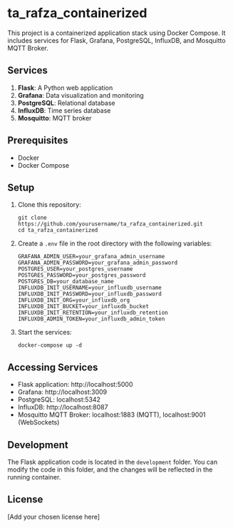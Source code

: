 # ta_rafza_containerized

This project is a containerized application stack using Docker Compose. It includes services for Flask, Grafana, PostgreSQL, InfluxDB, and Mosquitto MQTT Broker.

## Services

1. **Flask**: A Python web application
2. **Grafana**: Data visualization and monitoring
3. **PostgreSQL**: Relational database
4. **InfluxDB**: Time series database
5. **Mosquitto**: MQTT broker

## Prerequisites

- Docker
- Docker Compose

## Setup

1. Clone this repository:
   ```
   git clone https://github.com/yourusername/ta_rafza_containerized.git
   cd ta_rafza_containerized
   ```

2. Create a `.env` file in the root directory with the following variables:
   ```
   GRAFANA_ADMIN_USER=your_grafana_admin_username
   GRAFANA_ADMIN_PASSWORD=your_grafana_admin_password
   POSTGRES_USER=your_postgres_username
   POSTGRES_PASSWORD=your_postgres_password
   POSTGRES_DB=your_database_name
   INFLUXDB_INIT_USERNAME=your_influxdb_username
   INFLUXDB_INIT_PASSWORD=your_influxdb_password
   INFLUXDB_INIT_ORG=your_influxdb_org
   INFLUXDB_INIT_BUCKET=your_influxdb_bucket
   INFLUXDB_INIT_RETENTION=your_influxdb_retention
   INFLUXDB_ADMIN_TOKEN=your_influxdb_admin_token
   ```

3. Start the services:
   ```
   docker-compose up -d
   ```

## Accessing Services

- Flask application: http://localhost:5000
- Grafana: http://localhost:3009
- PostgreSQL: localhost:5342
- InfluxDB: http://localhost:8087
- Mosquitto MQTT Broker: localhost:1883 (MQTT), localhost:9001 (WebSockets)

## Development

The Flask application code is located in the `development` folder. You can modify the code in this folder, and the changes will be reflected in the running container.

## License

[Add your chosen license here]
